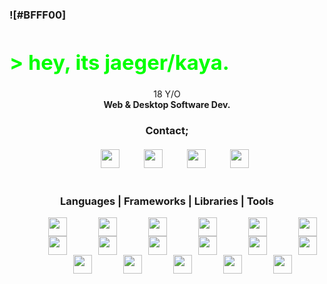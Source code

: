 
### ![#BFFF00]<center><h1 align="left" style="color:lime">> hey, its jaeger/kaya.</h1></center>
<div align="center">18 Y/O<br> <strong>Web & Desktop Software Dev.</strong></div>
<h3 align="center">Contact;</h3>
<div align="center" style="margin-top:20px;"><a style="margin-left:25px;"href="https://twitter.com/7AEGER_" target="_blank"><img src="https://img.icons8.com/android/104/26e07f/twitter.png"  width="30" height="30"/></a> <a style="margin-left:25px;"href="https://stackoverflow.com/users/14098917/jaeger-dvlp" target="_blank"> <img src="https://img.icons8.com/metro/104/26e07f/stackoverflow.png" style="margin-left:10px;"  width="30" height="30"/></a> <a style="margin-left:25px;"href="https://discordapp.com/users/683438536854470718/" target="_blank"> <img src="https://img.icons8.com/material/144/26e07f/discord-logo--v1.png" style="margin-left:10px;" width="30" height="30"/></a> <a style="margin-left:25px;"href="https://www.linkedin.com/in/kaya-b30b17178/" target="_blank"> <img src="https://img.icons8.com/android/144/26e07f/linkedin.png"  style="margin-left:10px;"  width="30" height="30"/> </a> </div>

<h3 align="center" style="margin-top:40px;">Languages | Frameworks | Libraries | Tools</h3>


<div align="center">
<a style="margin-left:25px;"href="https://docs.microsoft.com/tr-tr/dotnet/csharp/"><img  width="30;" height="30"   style="width:30px;height:30px;margin-left:25px;" src="https://img.icons8.com/ios-filled/124/26e07f/c-sharp-logo.png"/></a><a style="margin-left:25px;"href="https://docs.microsoft.com/tr-tr/cpp/?view=msvc-160"><img   width="30;" height="30"  style="width:30px;height:30px;margin-left:25px;" src="https://img.icons8.com/ios-filled/124/26e07f/c-plus-plus-logo.png"/></a><a style="margin-left:25px;"href="https://www.electronjs.org"><img   width="30;" height="30"  style="width:30px;height:30px;margin-left:25px;" src="https://img.icons8.com/ios-glyphs/124/26e07f/physics.png"/></a><a style="margin-left:25px;"href="https://www.javascript.com"><img   width="30;" height="30"  style="width:30px;height:30px;margin-left:25px;" src="https://img.icons8.com/ios-filled/124/26e07f/javascript-logo.png"/></a><a style="margin-left:25px;"href="https://tr.wikipedia.org/wiki/HTML"><img   width="30;" height="30"  style="width:30px;height:30px;margin-left:25px;" src="https://img.icons8.com/ios-filled/124/26e07f/html-5--v1.png"/></a><a style="margin-left:25px;"href="https://tr.wikipedia.org/wiki/CSS"><img   width="32;" height="32"  style="width:30px;height:30px;margin-left:25px;" src="https://img.icons8.com/ios-glyphs/150/26e07f/css3.png" style="width:32px;height:32px;"/></a><a style="margin-left:25px;"href="https://getbootstrap.com"><img   width="30;" height="30"  style="width:30px;height:30px;margin-left:25px;" src="https://img.icons8.com/ios-glyphs/124/26e07f/xbox-b.png"/></a><a style="margin-left:25px;"href="https://www.php.net"><img  width="30;" height="30"   style="width:30px;height:30px;margin-left:25px;" src="https://img.icons8.com/ios-filled/124/26e07f/php-logo.png"/></a><a style="margin-left:25px;"href="https://www.mysql.com"><img  width="30;" height="30"   style="width:30px;height:30px;margin-left:25px;" src="https://img.icons8.com/ios-filled/124/26e07f/mysql-logo.png"/></a><a style="margin-left:25px;"href="https://reactjs.org"><img  width="30;" height="30"   style="width:30px;height:30px;margin-left:25px;" src="https://img.icons8.com/ios-filled/124/26e07f/react-native.png"/></a><a style="margin-left:25px;"href="https://nextjs.org"><img  width="30;" height="30"   style="width:30px;height:30px;margin-left:25px;" src="https://img.icons8.com/ios-filled/124/26e07f/nfc-n.png"/></a><a style="margin-left:25px;"href="https://nodejs.org/en/"><img  width="30;" height="30"   style="width:30px;height:30px;margin-left:25px;" src="https://img.icons8.com/windows/128/26e07f/node-js.png"/></a><br><a style="margin-left:25px;"href="https://code.visualstudio.com"><img   width="30;" height="30"  style="width:30px;height:30px;margin-left:25px;" src="https://img.icons8.com/color/124/26e07f/visual-studio-code-insides.png"/></a><a style="margin-left:25px;"href="https://visualstudio.microsoft.com/tr/"><img   width="30;" height="30"  style="width:30px;height:30px;margin-left:25px;" src="https://img.icons8.com/ios-filled/124/26e07f/visual-studio-logo.png"/></a><a style="margin-left:25px;"href="https://www.adobe.com/tr/products/xd.html"><img   width="30;" height="30"  style="width:30px;height:30px;margin-left:25px;" src="https://img.icons8.com/ios-filled/124/26e07f/adobe-xd.png"/></a><a style="margin-left:25px;"href="https://www.adobe.com/tr/products/aftereffects.html"><img   width="30;" height="30"  style="width:30px;height:30px;margin-left:25px;" src="https://img.icons8.com/ios-filled/124/26e07f/adobe-after-effects.png"/></a><a style="margin-left:25px;"href="https://www.adobe.com/tr/products/photoshop.html"><img   width="30;" height="30"  style="width:30px;height:30px;margin-left:25px;" src="https://img.icons8.com/ios-filled/124/26e07f/adobe-photoshop.png"/></a></div>
